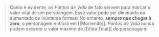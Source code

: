 > Como é evidente, os *Pontos de Vida* de fato servem para marcar o valor vital de um persoangem. Esse valor pode ser diminuído ou aumentado de inúmeras formas. No entanto, **sempre que chegar à zero**, o personagem entrará em [[Morrendo]].  *Pontos de Vida* nunca podem exceder o valor máximo de [[Vida Total]] do personagem.